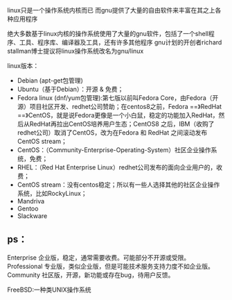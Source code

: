linux只是一个操作系统内核而已
而gnu提供了大量的自由软件来丰富在其之上各种应用程序

绝大多数基于linux内核的操作系统使用了大量的gnu软件，包括了一个shell程序、工具、程序库、编译器及工具，还有许多其他程序
gnu计划的开创者richard stallman博士提议将linux操作系统改名为gnu/linux


linux版本：
- Debian (apt-get包管理)
- Ubuntu（基于Debian）：开源 & 免费；
- Fedora linux (dnf/yum包管理):第七版以前叫Fedora Core，由Fedora（开源）项目社区开发、redhet公司赞助；在centos8之前，Fedora ==》RedHat ==》CentOS，就是说Fedora更像是一个小白鼠，稳定的功能加入RedHat，然后从RedHat再拉出CentOS培养用户生态；CentOS8 之后，IBM（收购了redhet公司）取消了CentOS，改为在Fedora 和 RedHat 之间滚动发布CentOS stream；
- CentOS：（Community-Enterprise-Operating-System）社区企业操作系统，免费；
- RHEL：（Red Hat Enterprise Linux）redhet公司发布的面向企业用户的，收费；
- CentOS stream：没有centos稳定；所以有一些人选择其他的社区企业操作系统，比如RockyLinux；
- Mandriva
- Gentoo
- Slackware


## ps：
Enterprise
企业版，稳定，通常需要收费。可能部分不开源或受限。
Professional
专业版，类似企业版，但是可能技术服务支持力度不如企业版。
Community
社区版，开源，新功能或存在bug，待用户反馈。

FreeBSD:一种类UNIX操作系统